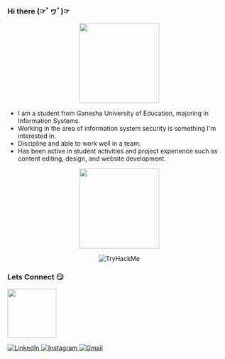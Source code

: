 ### Hi there (☞ﾟヮﾟ)☞

<p align="center">
  <img height="180cm" src="https://i.kym-cdn.com/photos/images/newsfeed/000/949/123/c9d.gif"/>
<p>

- I am a student from Ganesha University of Education, majoring in Information Systems. 
- Working in the area of information system security is something I'm interested in. 
- Discipline and able to work well in a team. 
- Has been active in student activities and project experience such as content editing, design, and website development.

<p align="center">
  <img height="180em" src="https://github-readme-stats-eight-theta.vercel.app/api/top-langs/?username=yonand21&layout=compact&langs_count=8&theme=algolia"/>
</a>
</p>
<p align="center">
<img src="https://tryhackme-badges.s3.amazonaws.com/yonanda86.png" alt="TryHackMe">
</p>

###  Lets Connect 😏 
<p align="left">
  <img height="110cm" src="https://c.tenor.com/QknbFwexXewAAAAC/apple-cat.gif">
</p>
<p> 
  <a href="https://www.linkedin.com/in/yonanda-putra-pamungkas" target="_blank">
    <img alt="LinkedIn" src="https://img.shields.io/badge/linkedin-%230077B5.svg?&style=for-the-badge&logo=linkedin&logoColor=white" />
  </a> 
  <a href="https://www.instagram.com/ypmngks21/" target="_blank">
    <img alt="Instagram" src="https://img.shields.io/badge/Instagram-E4405F?style=for-the-badge&logo=instagram&logoColor=white" />
  </a> 
  <a href="mailto: yonanda86@gmail.com" target="_blank">
    <img alt="Gmail" src="https://img.shields.io/badge/Gmail-D14836?style=for-the-badge&logo=gmail&logoColor=white" />
    
  </a> 
</p>

